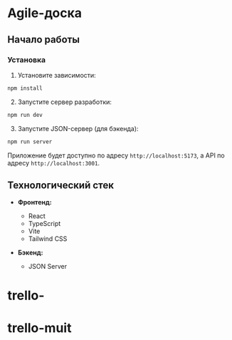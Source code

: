 # Agile-доска

## Начало работы

### Установка

1. Установите зависимости:

```bash
npm install
```

2. Запустите сервер разработки:

```bash
npm run dev
```

3. Запустите JSON-сервер (для бэкенда):

```bash
npm run server
```

Приложение будет доступно по адресу `http://localhost:5173`, а API по адресу `http://localhost:3001`.

## Технологический стек

- **Фронтенд:**

  - React
  - TypeScript
  - Vite
  - Tailwind CSS

- **Бэкенд:**
  - JSON Server
# trello-
# trello-muit
